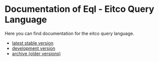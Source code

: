 
# Documentation of Eql - Eitco Query Language

Here you can find documentation for the eitco query language.

 * [latest stable version](latest)
 * [development version](development)
 * [archive (older versions)](archive.html)
